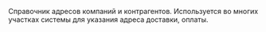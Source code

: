 ﻿Справочник адресов компаний и контрагентов. Используется во многих участках системы для указания адреса доставки, оплаты.
